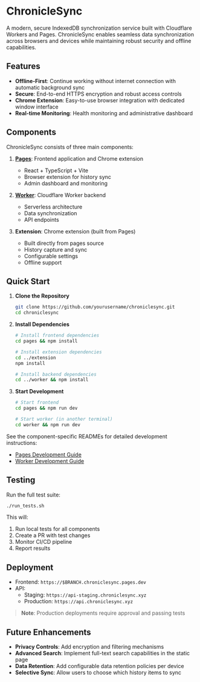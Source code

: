 # ChronicleSync

A modern, secure IndexedDB synchronization service built with Cloudflare Workers and Pages. ChronicleSync enables seamless data synchronization across browsers and devices while maintaining robust security and offline capabilities.

## Features

- **Offline-First**: Continue working without internet connection with automatic background sync
- **Secure**: End-to-end HTTPS encryption and robust access controls
- **Chrome Extension**: Easy-to-use browser integration with dedicated window interface
- **Real-time Monitoring**: Health monitoring and administrative dashboard

## Components

ChronicleSync consists of three main components:

1. **[Pages](pages/README.md)**: Frontend application and Chrome extension
   - React + TypeScript + Vite
   - Browser extension for history sync
   - Admin dashboard and monitoring

2. **[Worker](worker/README.md)**: Cloudflare Worker backend
   - Serverless architecture
   - Data synchronization
   - API endpoints

3. **Extension**: Chrome extension (built from Pages)
   - Built directly from pages source
   - History capture and sync
   - Configurable settings
   - Offline support

## Quick Start

1. **Clone the Repository**
   ```bash
   git clone https://github.com/yourusername/chroniclesync.git
   cd chroniclesync
   ```

2. **Install Dependencies**
   ```bash
   # Install frontend dependencies
   cd pages && npm install

   # Install extension dependencies
   cd ../extension
   npm install

   # Install backend dependencies
   cd ../worker && npm install
   ```

3. **Start Development**
   ```bash
   # Start frontend
   cd pages && npm run dev

   # Start worker (in another terminal)
   cd worker && npm run dev
   ```

See the component-specific READMEs for detailed development instructions:
- [Pages Development Guide](pages/README.md)
- [Worker Development Guide](worker/README.md)

## Testing

Run the full test suite:
```bash
./run_tests.sh
```

This will:
1. Run local tests for all components
2. Create a PR with test changes
3. Monitor CI/CD pipeline
4. Report results

## Deployment

- Frontend: `https://$BRANCH.chroniclesync.pages.dev`
- API:
  - Staging: `https://api-staging.chroniclesync.xyz`
  - Production: `https://api.chroniclesync.xyz`

> **Note**: Production deployments require approval and passing tests

## Future Enhancements

- **Privacy Controls**: Add encryption and filtering mechanisms
- **Advanced Search**: Implement full-text search capabilities in the static page
- **Data Retention**: Add configurable data retention policies per device
- **Selective Sync**: Allow users to choose which history items to sync